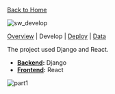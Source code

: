 [Back to Home](https://teanlouise.github.io)

![sw_develop](https://user-images.githubusercontent.com/19520346/71760728-f03f9300-2f0d-11ea-8b92-0af3ac2d449e.PNG)

[Overview](https://teanlouise.github.io/shared-world)     |     Develop    |  [Deploy](https://teanlouise.github.io/shared-world/deploy)    |   [Data](https://teanlouise.github.io/shared-world-data)

The project used Django and React.

- **[Backend](https://teanlouise.github.io/shared-world-backend):** Django
- **[Frontend](https://teanlouise.github.io/shared-world-frontend):** React

![part1](https://user-images.githubusercontent.com/19520346/69126924-024baa80-0af5-11ea-9e70-9412f025e860.png)
